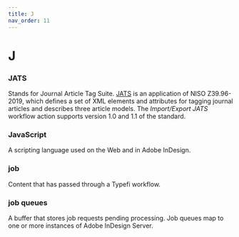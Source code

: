 ```yaml
---
title: J
nav_order: 11
---
```


# J

### JATS
Stands for Journal Article Tag Suite. [JATS](https://jats.nlm.nih.gov/) is an application of NISO Z39.96-2019, which defines a set of XML elements and attributes for tagging journal articles and describes three article models. The _Import/Export JATS_ workflow action supports version 1.0 and 1.1 of the standard.

### JavaScript
A scripting language used on the Web and in Adobe InDesign.

### job
Content that has passed through a Typefi workflow.

### job queues
A buffer that stores job requests pending processing. Job queues map to one or more instances of Adobe InDesign Server.
